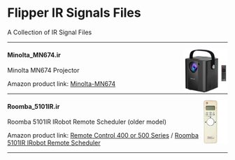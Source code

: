 # Flipper IR Signals Files #

A Collection of IR Signal Files

---
<img align="right" src=".Minolta-MN674.jpg"  width=100>

#### Minolta_MN674.ir  ####

Minolta MN674 Projector

Amazon product link: [Minolta-MN674](https://www.amazon.com/Minolta-MN674/dp/B08WZ3DNL2/)

---
<img align="right"  src=".Roomba_5101IR.png" height=100>

#### Roomba_5101IR.ir ####

Roomba 5101IR IRobot Remote Scheduler (older model)

Amazon product link:  [Remote Control 400 or 500 Series](https://www.amazon.com/Ship-Roomba-Scheduler-Remote-Control/dp/B01693B816/) /  [Roomba 5101IR IRobot Remote Scheduler](https://www.amazon.com/Roomba-5101IR-IRobot-Remote-Scheduler/dp/B000E7DL9Q)

---
